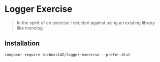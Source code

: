 # Logger Exercise

> In the spirit of an exercise I decided against using an existing library like monolog

## Installation

```shell
composer require tecbeast42/logger-exercise --prefer-dist
```
